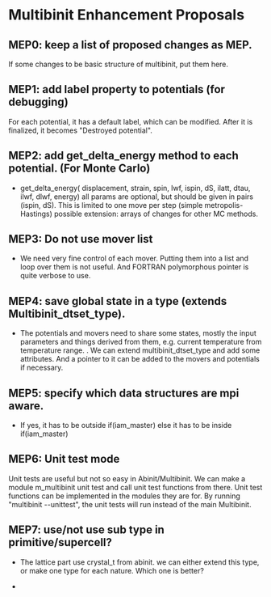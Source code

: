 # Multibinit Enhancement Proposals

## MEP0: keep a list of proposed changes as MEP.
If some changes to be basic structure of multibinit, put them here.

## MEP1: add label property to potentials (for debugging)
For each potential, it has a default label, which can be modified.
After it is finalized, it becomes "Destroyed potential". 

## MEP2: add get_delta_energy method to each potential. (For Monte Carlo)
- get_delta_energy( displacement, strain, spin, lwf, ispin, dS, ilatt, dtau, ilwf, dlwf, energy)
all params are optional, but should be given in pairs (ispin, dS).
This is limited to one move per step (simple metropolis-Hastings)
possible extension: arrays of changes for other MC methods.

## MEP3: Do not use mover list
- We need very fine control of each mover. Putting them into a list and loop over them is not useful. 
And FORTRAN polymorphous  pointer is quite verbose to use. 

## MEP4: save global state in a type (extends Multibinit_dtset_type).
- The potentials and movers need to share some states, mostly the input parameters and things derived from them, e.g. current temperature from temperature range.  . We can extend multibinit_dtset_type and add some attributes. And a pointer to it can be added to the movers and potentials if necessary. 

## MEP5: specify which data structures are mpi aware.
- If yes, it has to be outside if(iam_master) 
     else it has to be inside if(iam_master)
     
## MEP6: Unit test mode
 Unit tests are useful but not so easy in Abinit/Multibinit. We can make a module m_multibinit unit test and call unit test functions from there.
 Unit test functions can be implemented in the modules they are for.
 By running "multibinit --unittest", the unit tests will run instead of the main Multibinit.
 
## MEP7: use/not use sub type in primitive/supercell?
- The lattice part use crystal_t from abinit. we can either extend this type, or make one type for each nature. Which one is better?

     


- 
